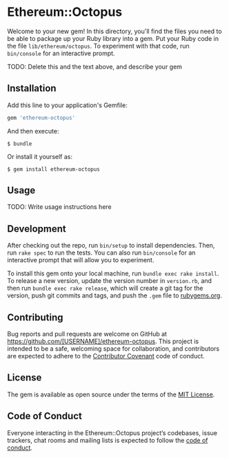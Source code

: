 # Ethereum::Octopus

Welcome to your new gem! In this directory, you'll find the files you need to be able to package up your Ruby library into a gem. Put your Ruby code in the file `lib/ethereum/octopus`. To experiment with that code, run `bin/console` for an interactive prompt.

TODO: Delete this and the text above, and describe your gem

## Installation

Add this line to your application's Gemfile:

```ruby
gem 'ethereum-octopus'
```

And then execute:

    $ bundle

Or install it yourself as:

    $ gem install ethereum-octopus

## Usage

TODO: Write usage instructions here

## Development

After checking out the repo, run `bin/setup` to install dependencies. Then, run `rake spec` to run the tests. You can also run `bin/console` for an interactive prompt that will allow you to experiment.

To install this gem onto your local machine, run `bundle exec rake install`. To release a new version, update the version number in `version.rb`, and then run `bundle exec rake release`, which will create a git tag for the version, push git commits and tags, and push the `.gem` file to [rubygems.org](https://rubygems.org).

## Contributing

Bug reports and pull requests are welcome on GitHub at https://github.com/[USERNAME]/ethereum-octopus. This project is intended to be a safe, welcoming space for collaboration, and contributors are expected to adhere to the [Contributor Covenant](http://contributor-covenant.org) code of conduct.

## License

The gem is available as open source under the terms of the [MIT License](https://opensource.org/licenses/MIT).

## Code of Conduct

Everyone interacting in the Ethereum::Octopus project’s codebases, issue trackers, chat rooms and mailing lists is expected to follow the [code of conduct](https://github.com/[USERNAME]/ethereum-octopus/blob/master/CODE_OF_CONDUCT.md).
